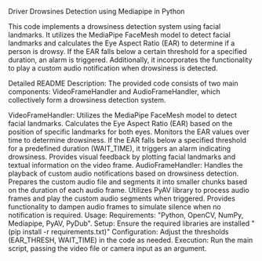 Driver Drowsines Detection using Mediapipe in Python

This code implements a drowsiness detection system using facial landmarks. It utilizes the MediaPipe FaceMesh model to detect facial landmarks and calculates the Eye Aspect Ratio (EAR) to determine if a person is drowsy. If the EAR falls below a certain threshold for a specified duration, an alarm is triggered. Additionally, it incorporates the functionality to play a custom audio notification when drowsiness is detected.

Detailed README Description:
The provided code consists of two main components: VideoFrameHandler and AudioFrameHandler, which collectively form a drowsiness detection system.

VideoFrameHandler:
Utilizes the MediaPipe FaceMesh model to detect facial landmarks.
Calculates the Eye Aspect Ratio (EAR) based on the position of specific landmarks for both eyes.
Monitors the EAR values over time to determine drowsiness.
If the EAR falls below a specified threshold for a predefined duration (WAIT_TIME), it triggers an alarm indicating drowsiness.
Provides visual feedback by plotting facial landmarks and textual information on the video frame.
AudioFrameHandler:
Handles the playback of custom audio notifications based on drowsiness detection.
Prepares the custom audio file and segments it into smaller chunks based on the duration of each audio frame.
Utilizes PyAV library to process audio frames and play the custom audio segments when triggered.
Provides functionality to dampen audio frames to simulate silence when no notification is required.
Usage:
Requirements:
"Python, OpenCV, NumPy, Mediapipe, PyAV, PyDub".
Setup:
Ensure the required libraries are installed 
"(pip install -r requirements.txt)"
Configuration: 
Adjust the thresholds (EAR_THRESH, WAIT_TIME) in the code as needed.
Execution:
Run the main script, passing the video file or camera input as an argument.
